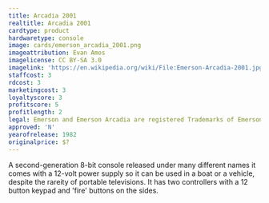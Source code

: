 ```yaml
---
title: Arcadia 2001
realtitle: Arcadia 2001
cardtype: product
hardwaretype: console
image: cards/emerson_arcadia_2001.png
imageattribution: Evan Amos
imagelicense: CC BY-SA 3.0
imagelink: 'https://en.wikipedia.org/wiki/File:Emerson-Arcadia-2001.jpg'
staffcost: 3
rdcost: 3
marketingcost: 3
loyaltyscore: 3
profitscore: 5
profitlength: 2
legal: Emerson and Emerson Arcadia are registered Trademarks of Emerson Radio Corporation
approved: 'N'
yearofrelease: 1982
originalprice: $?
---
```


A second-generation 8-bit console released under many different names it comes with a 12-volt power supply so it can be used in a boat or a vehicle, despite the rareity of portable televisions. It has two controllers with a 12 button keypad and 'fire' buttons on the sides.
